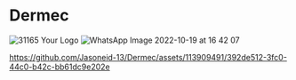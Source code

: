 # Dermec
![31165 Your Logo](https://github.com/Jasoneid-13/Dermec/assets/113909491/f39b5f31-2112-43f0-8f83-7a2affbfab47)
![WhatsApp Image 2022-10-19 at 16 42 07](https://github.com/Jasoneid-13/Dermec/assets/113909491/45b049ed-3e15-45ea-a330-2990242fe4f7)


https://github.com/Jasoneid-13/Dermec/assets/113909491/392de512-3fc0-44c0-b42c-bb61dc9e202e

